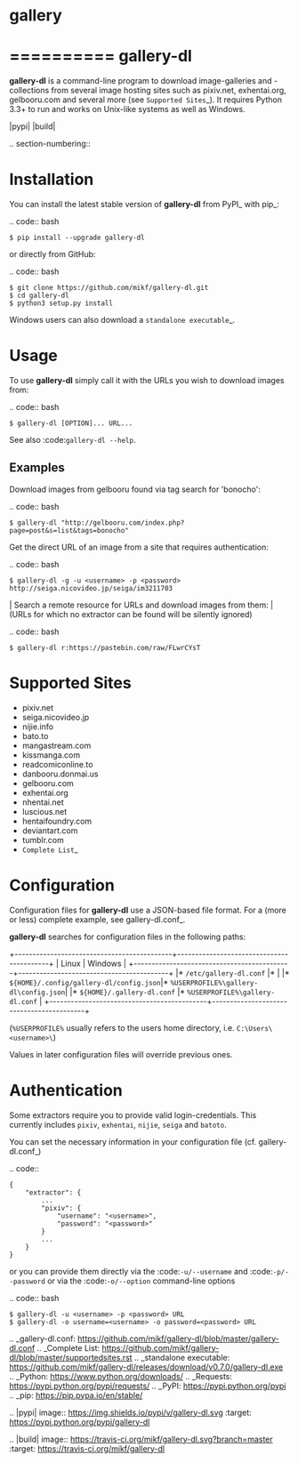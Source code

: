 # gallery
==========
gallery-dl
==========

**gallery-dl** is a command-line program to download image-galleries and
-collections from several image hosting sites such as pixiv.net, exhentai.org,
gelbooru.com and several more (see `Supported Sites`_). It requires Python 3.3+
to run and works on Unix-like systems as well as Windows.


|pypi| |build|

.. section-numbering::


Installation
============

You can install the latest stable version of **gallery-dl** from PyPI_
with pip_:

.. code:: bash

    $ pip install --upgrade gallery-dl

or directly from GitHub:

.. code:: bash

    $ git clone https://github.com/mikf/gallery-dl.git
    $ cd gallery-dl
    $ python3 setup.py install

Windows users can also download a `standalone executable`_.


Usage
=====

To use **gallery-dl** simply call it with the URLs you wish to download images
from:

.. code:: bash

    $ gallery-dl [OPTION]... URL...

See also :code:`gallery-dl --help`.


Examples
--------

Download images from gelbooru found via tag search for 'bonocho':

.. code:: bash

    $ gallery-dl "http://gelbooru.com/index.php?page=post&s=list&tags=bonocho"


Get the direct URL of an image from a site that requires authentication:

.. code:: bash

    $ gallery-dl -g -u <username> -p <password> http://seiga.nicovideo.jp/seiga/im3211703


| Search a remote resource for URLs and download images from them:
| (URLs for which no extractor can be found will be silently ignored)

.. code:: bash

    $ gallery-dl r:https://pastebin.com/raw/FLwrCYsT


Supported Sites
===============

* pixiv.net
* seiga.nicovideo.jp
* nijie.info
* bato.to
* mangastream.com
* kissmanga.com
* readcomiconline.to
* danbooru.donmai.us
* gelbooru.com
* exhentai.org
* nhentai.net
* luscious.net
* hentaifoundry.com
* deviantart.com
* tumblr.com
* `Complete List`_


Configuration
=============

Configuration files for **gallery-dl** use a JSON-based file format.
For a (more or less) complete example, see gallery-dl.conf_.

**gallery-dl** searches for configuration files in the following paths:

+--------------------------------------------+------------------------------------------+
| Linux                                      | Windows                                  |
+--------------------------------------------+------------------------------------------+
|* ``/etc/gallery-dl.conf``                  |*                                         |
|* ``${HOME}/.config/gallery-dl/config.json``|* ``%USERPROFILE%\gallery-dl\config.json``|
|* ``${HOME}/.gallery-dl.conf``              |* ``%USERPROFILE%\gallery-dl.conf``       |
+--------------------------------------------+------------------------------------------+

(``%USERPROFILE%`` usually refers to the users home directory,
i.e. ``C:\Users\<username>\``)

Values in later configuration files will override previous ones.


Authentication
==============

Some extractors require you to provide valid login-credentials.
This currently includes ``pixiv``, ``exhentai``, ``nijie``, ``seiga``
and ``batoto``.

You can set the necessary information in your configuration file
(cf. gallery-dl.conf_)

.. code::

    {
        "extractor": {
            ...
            "pixiv": {
                "username": "<username>",
                "password": "<password>"
            }
            ...
        }
    }

or you can provide them directly via the
:code:`-u/--username` and :code:`-p/--password` or via the
:code:`-o/--option` command-line options


.. code:: bash

    $ gallery-dl -u <username> -p <password> URL
    $ gallery-dl -o username=<username> -o password=<password> URL


.. _gallery-dl.conf:       https://github.com/mikf/gallery-dl/blob/master/gallery-dl.conf
.. _Complete List:         https://github.com/mikf/gallery-dl/blob/master/supportedsites.rst
.. _standalone executable: https://github.com/mikf/gallery-dl/releases/download/v0.7.0/gallery-dl.exe
.. _Python:   https://www.python.org/downloads/
.. _Requests: https://pypi.python.org/pypi/requests/
.. _PyPI:     https://pypi.python.org/pypi
.. _pip:      https://pip.pypa.io/en/stable/


.. |pypi| image:: https://img.shields.io/pypi/v/gallery-dl.svg
    :target: https://pypi.python.org/pypi/gallery-dl

.. |build| image:: https://travis-ci.org/mikf/gallery-dl.svg?branch=master
    :target: https://travis-ci.org/mikf/gallery-dl
